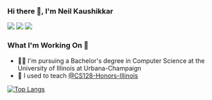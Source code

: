 ### Hi there 👋, I'm Neil Kaushikkar

[![](https://img.shields.io/badge/linkedin-%230077B5.svg?&style=for-the-badge&logo=linkedin&logoColor=white)](https://www.linkedin.com/in/neil-kaushikkar/)
[![](https://img.shields.io/badge/Gmail-D14836?style=for-the-badge&logo=gmail&logoColor=white)](mailto:neil.kaushikkar@gmail.com)
[![](https://img.shields.io/badge/Microsoft_Outlook-0078D4?style=for-the-badge&logo=microsoft-outlook&logoColor=white)](mailto:neilk3@illinois.edu)

### What I'm Working On 🏢
- 👨‍🎓 I'm pursuing a Bachelor's degree in Computer Science at the University of Illinois at Urbana-Champaign
- 🍎 I used to teach [@CS128-Honors-Illinois](https://github.com/CS128-Honors-Illinois)

<!-- ### Technologies 👨‍💻
![Rust](https://img.shields.io/badge/rust-%23000000.svg?style=for-the-badge&logo=rust&logoColor=white) 
![C](https://img.shields.io/badge/c-%2300599C.svg?style=for-the-badge&logo=c&logoColor=white)
![C++](https://img.shields.io/badge/c++-%2300599C.svg?style=for-the-badge&logo=c%2B%2B&logoColor=white)
![Python](https://img.shields.io/badge/python-3670A0?style=for-the-badge&logo=python&logoColor=ffdd54)
![Java](https://img.shields.io/badge/java-%23ED8B00.svg?style=for-the-badge&logo=java&logoColor=white)
![NumPy](https://img.shields.io/badge/numpy-%23013243.svg?style=for-the-badge&logo=numpy&logoColor=white)
![Pandas](https://img.shields.io/badge/pandas-%23150458.svg?style=for-the-badge&logo=pandas&logoColor=white)
![Jupyter Notebook](https://img.shields.io/badge/jupyter-%23FA0F00.svg?style=for-the-badge&logo=jupyter&logoColor=white)
![Flask](https://img.shields.io/badge/flask-%23000.svg?style=for-the-badge&logo=flask&logoColor=white)
![Git](https://img.shields.io/badge/git-%23F05033.svg?style=for-the-badge&logo=git&logoColor=white)
![Docker](https://img.shields.io/badge/docker-%230db7ed.svg?style=for-the-badge&logo=docker&logoColor=white)
![Kubernetes](https://img.shields.io/badge/kubernetes-%23326ce5.svg?style=for-the-badge&logo=kubernetes&logoColor=white)
![Azure](https://img.shields.io/badge/azure-%230072C6.svg?style=for-the-badge&logo=microsoftazure&logoColor=white)
![AWS](https://img.shields.io/badge/AWS-%23FF9900.svg?style=for-the-badge&logo=amazon-aws&logoColor=white)
![Heroku](https://img.shields.io/badge/heroku-%23430098.svg?style=for-the-badge&logo=heroku&logoColor=white)
![Grafana](https://img.shields.io/badge/grafana-%23F46800.svg?style=for-the-badge&logo=grafana&logoColor=white) -->


<!-- https://github.com/Ileriayo/markdown-badges -->
<!-- ### GitHub Tropies 🏆-->
<!-- [![trophy](https://github-profile-trophy.vercel.app/?username=nkaush&theme=monokai&column=-1&no-bg=true)](https://github.com/nkaush/)-->
[![Top Langs](https://github-readme-stats.vercel.app/api/top-langs/?username=nkaush&layout=compact&theme=transparent)](https://github.com/nkaush/)
<!-- https://github.com/ryo-ma/github-profile-trophy -->

